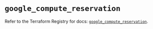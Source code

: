 # `google_compute_reservation`

Refer to the Terraform Registry for docs: [`google_compute_reservation`](https://registry.terraform.io/providers/hashicorp/google-beta/6.32.0/docs/resources/google_compute_reservation).
